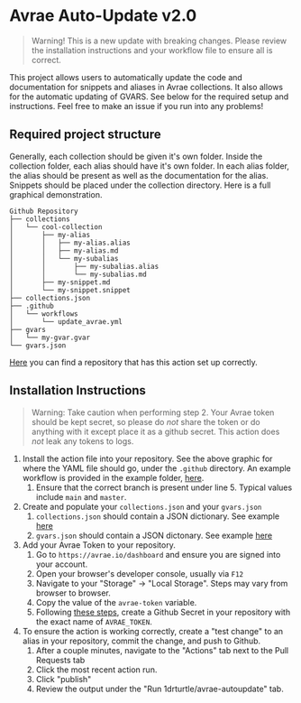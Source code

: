 # Avrae Auto-Update v2.0

> Warning! This is a new update with breaking changes. Please review the installation instructions and your workflow file to ensure all is correct.

This project allows users to automatically update the code and documentation for snippets and aliases in Avrae collections. It also allows for the automatic updating of GVARS. See below for the required setup and instructions. Feel free to make an issue if you run into any problems!

## Required project structure

Generally, each collection should be given it's own folder. Inside the collection folder, each alias should have it's own folder. In each alias folder, the alias should be present as well as the documentation for the alias. Snippets should be placed under the collection directory. Here is a full graphical demonstration.

```text
Github Repository
├── collections
│   └── cool-collection
│       ├── my-alias
│       │   ├── my-alias.alias
│       │   ├── my-alias.md
│       │   └── my-subalias
│       │       ├── my-subalias.alias
│       │       └── my-subalias.md
│       ├── my-snippet.md
│       └── my-snippet.snippet
├── collections.json
├── .github
│   └── workflows
│       └── update_avrae.yml
├── gvars
│   └── my-gvar.gvar
└── gvars.json
```

[Here](https://github.com/1drturtle/test-avrae-autoupdate) you can find a repository that has this action set up correctly.

## Installation Instructions

> Warning: Take caution when performing step 2. Your Avrae token should be kept secret, so please do *not* share the token or do anything with it except place it as a github secret. This action does *not* leak any tokens to logs.

1. Install the action file into your repository. See the above graphic for where the YAML file should go, under the `.github` directory. An example workflow is provided in the example folder, [here](https://github.com/1drturtle/avrae-autoupdate/tree/master/examples/ex-workflow.yml).
    1. Ensure that the correct branch is present under line 5. Typical values include `main` and `master`.
2. Create and populate your `collections.json` and your `gvars.json`
    1. `collections.json` should contain a JSON dictionary. See example [here](https://github.com/1drturtle/avrae-autoupdate/blob/master/examples/ex-collections.json)
    2. `gvars.json` should contain a JSON dictonary. See example [here](https://github.com/1drturtle/avrae-autoupdate/blob/master/examples/ex-gvars.json)
3. Add your Avrae Token to your repository.
    1. Go to `https://avrae.io/dashboard` and ensure you are signed into your account.
    2. Open your browser's developer console, usually via `F12`
    3. Navigate to your "Storage" -> "Local Storage". Steps may vary from browser to browser.
    4. Copy the value of the `avrae-token` variable.
    5. Following [these steps](https://docs.github.com/en/actions/security-guides/using-secrets-in-github-actions#creating-secrets-for-a-repository), create a Github Secret in your repository with the exact name of `AVRAE_TOKEN`.
4. To ensure the action is working correctly, create a "test change" to an alias in your repository, commit the change, and push to Github.
    1. After a couple minutes, navigate to the "Actions" tab next to the Pull Requests tab
    2. Click the most recent action run.
    3. Click "publish"
    4. Review the output under the "Run 1drturtle/avrae-autoupdate" tab.

